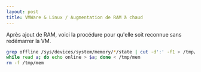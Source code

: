 ```yaml
---
layout: post
title: VMWare & Linux / Augmentation de RAM à chaud
---
```


Après ajout de RAM, voici la procédure pour qu'elle soit reconnue sans redémarrer la VM.

```bash
grep offline /sys/devices/system/memory/*/state | cut -d':' -f1 > /tmp/mem
while read a; do echo online > $a; done < /tmp/mem
rm -f /tmp/mem
```
